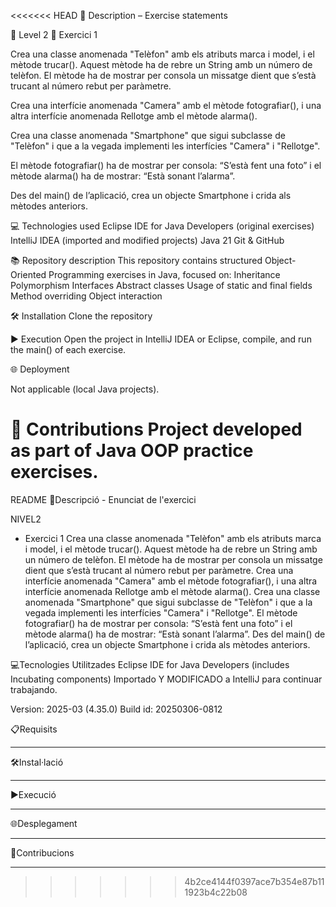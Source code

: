 <<<<<<< HEAD
📄 Description – Exercise statements

🔹 Level 2
🥁 Exercici 1

Crea una classe anomenada "Telèfon" amb els atributs marca i model, i el mètode trucar(). Aquest mètode ha de rebre un String amb un número de telèfon. El mètode ha de mostrar per consola un missatge dient que s’està trucant al número rebut per paràmetre. 

Crea una interfície anomenada "Camera" amb el mètode fotografiar(), i una altra interfície anomenada Rellotge amb el mètode alarma().

Crea una classe anomenada "Smartphone" que sigui subclasse de "Telèfon" i que a la vegada implementi les interfícies "Camera" i "Rellotge".

El mètode fotografiar() ha de mostrar per consola: “S’està fent una foto” i el mètode alarma() ha de mostrar: “Està sonant l’alarma”.

Des del main() de l’aplicació, crea un objecte Smartphone i crida als mètodes anteriors.



💻 Technologies used
Eclipse IDE for Java Developers (original exercises)
IntelliJ IDEA (imported and modified projects)
Java 21
Git & GitHub

📚 Repository description
This repository contains structured Object-Oriented Programming exercises in Java, focused on:
Inheritance
Polymorphism
Interfaces
Abstract classes
Usage of static and final fields
Method overriding
Object interaction

🛠️ Installation
Clone the repository

▶️ Execution
Open the project in IntelliJ IDEA or Eclipse, compile, and run the main() of each exercise.

🌐 Deployment

Not applicable (local Java projects).

🤝 Contributions
Project developed as part of Java OOP practice exercises.
=======
README
📄Descripció - Enunciat de l'exercici

  NIVEL2
- Exercici 1
Crea una classe anomenada "Telèfon" amb els atributs marca i model, i el mètode trucar(). Aquest mètode ha de rebre un String amb un número de telèfon. El mètode ha de mostrar per consola un missatge dient que s’està trucant al número rebut per paràmetre. 
Crea una interfície anomenada "Camera" amb el mètode fotografiar(), i una altra interfície anomenada Rellotge amb el mètode alarma().
Crea una classe anomenada "Smartphone" que sigui subclasse de "Telèfon" i que a la vegada implementi les interfícies "Camera" i "Rellotge".
El mètode fotografiar() ha de mostrar per consola: “S’està fent una foto” i el mètode alarma() ha de mostrar: “Està sonant l’alarma”.
Des del main() de l’aplicació, crea un objecte Smartphone i crida als mètodes anteriors.


💻Tecnologies Utilitzades
Eclipse IDE for Java Developers (includes Incubating components)
Importado Y MODIFICADO a IntelliJ para continuar trabajando.

Version: 2025-03 (4.35.0)
Build id: 20250306-0812

📋Requisits
***
🛠️Instal·lació
****
▶️Execució
*****
🌐Desplegament
*****

🤝Contribucions

*****
>>>>>>> 4b2ce4144f0397ace7b354e87b111923b4c22b08
